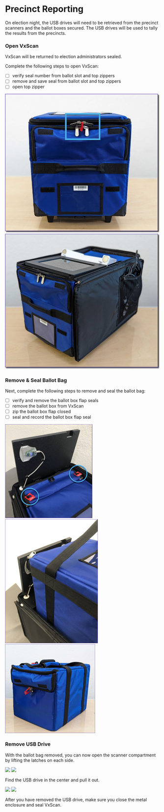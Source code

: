 # Precinct Reporting

On election night, the USB drives will need to be retrieved from the precinct scanners and the ballot boxes secured. The USB drives will be used to tally the results from the precincts.

### Open VxScan

VxScan will be returned to election administrators sealed. &#x20;

Complete the following steps to open VxScan:

* [ ] verify seal number from ballot slot and top zippers
* [ ] remove and save seal from ballot slot and top zippers
* [ ] open top zipper

![Verify, remove, and save seal](<../.gitbook/assets/vxscan with seal highlighted (1).png>) ![Open top zipper](<../.gitbook/assets/vxscan top open.png>)

### Remove & Seal Ballot Bag

Next, complete the following steps to remove and seal the ballot bag:

* [ ] verify and remove the ballot box flap seals
* [ ] remove the ballot box from VxScan
* [ ] zip the ballot box flap closed
* [ ] seal and record the ballot box flap seal

![Verify and remove the seals](<../.gitbook/assets/ballot box sealed in vxscan.png>) ![Remove the ballot box](<../.gitbook/assets/ballot box being removed vxscan.png>) ![Zip the ballot box flap, seal and record](<../.gitbook/assets/vxscan ballot box sealed.png>)

### Remove USB Drive

With the ballot bag removed, you can now open the scanner compartment by lifting the latches on each side.

![](../.gitbook/assets/IMG\_5096.jpeg) ![](../.gitbook/assets/IMG\_5097.jpeg)

Find the USB drive in the center and pull it out.

![](../.gitbook/assets/IMG\_5064.jpeg) ![](../.gitbook/assets/IMG\_5072.jpeg)

After you have removed the USB drive, make sure you close the metal enclosure and seal VxScan.

